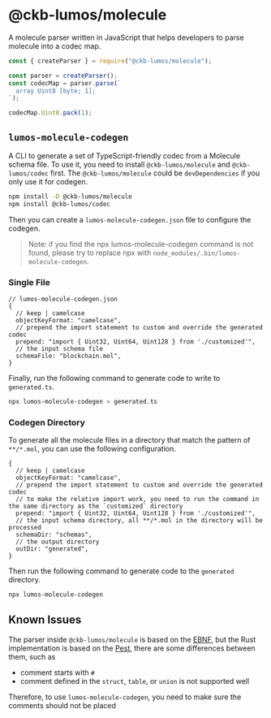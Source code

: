 # @ckb-lumos/molecule

A molecule parser written in JavaScript that helps developers to parse molecule into a codec map.

```js
const { createParser } = require("@ckb-lumos/molecule");

const parser = createParser();
const codecMap = parser.parse(`
  array Uint8 [byte; 1];
`);

codecMap.Uint8.pack(1);
```

## `lumos-molecule-codegen`

A CLI to generate a set of TypeScript-friendly codec from a Molecule schema file.
To use it, you need to install `@ckb-lumos/molecule` and `@ckb-lumos/codec` first. The `@ckb-lumos/molecule` could be `devDependencies` if you only use it for codegen.

```sh
npm install -D @ckb-lumos/molecule
npm install @ckb-lumos/codec
```

Then you can create a `lumos-molecule-codegen.json` file to configure the codegen.

> Note: if you find the npx lumos-molecule-codegen command is not found, please try to replace npx with `node_modules/.bin/lumos-molecule-codegen`.

### Single File

```json5
// lumos-molecule-codegen.json
{
  // keep | camelcase
  objectKeyFormat: "camelcase",
  // prepend the import statement to custom and override the generated codec
  prepend: "import { Uint32, Uint64, Uint128 } from './customized'",
  // the input schema file
  schemaFile: "blockchain.mol",
}
```

Finally, run the following command to generate code to write to `generated.ts`.

```sh
npx lumos-molecule-codegen > generated.ts
```

### Codegen Directory

To generate all the molecule files in a directory that match the pattern of `**/*.mol`, you can use the following configuration.

```json5
{
  // keep | camelcase
  objectKeyFormat: "camelcase",
  // prepend the import statement to custom and override the generated codec
  // to make the relative import work, you need to run the command in the same directory as the `customized` directory
  prepend: "import { Uint32, Uint64, Uint128 } from './customized'",
  // the input schema directory, all **/*.mol in the directory will be processed
  schemaDir: "schemas",
  // the output directory
  outDir: "generated",
}
```

Then run the following command to generate code to the `generated` directory.

```sh
npx lumos-molecule-codegen
```

## Known Issues

The parser inside `@ckb-lumos/molecule` is based on the [EBNF](https://github.com/nervosnetwork/molecule/blob/37748b1124181a3260a0668693c43c8d38c98723/docs/grammar/grammar.ebnf), but the Rust implementation is based on the [Pest](https://github.com/nervosnetwork/molecule/blob/37748b1124181a3260a0668693c43c8d38c98723/tools/codegen/src/grammar.pest), there are some differences between them, such as

- comment starts with `#`
- comment defined in the `struct`, `table`, or `union` is not supported well

Therefore, to use `lumos-molecule-codegen`, you need to make sure the comments should not be placed 
